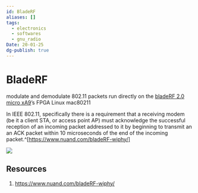 ```yaml
---
id: BladeRF
aliases: []
tags:
  - electronics
  - softwares
  - gnu_radio
Date: 20-01-25
dg-publish: true
---
```

# BladeRF
modulate and demodulate 802.11 packets
run directly on the [bladeRF 2.0 micro xA9](https://www.nuand.com/product/bladerf-xa9/)’s FPGA
Linux mac80211

In IEEE 802.11, specifically there is a requirement that a receiving modem (be it a client STA, or access point AP) must acknowledge the successful reception of an incoming packet addressed to it by beginning to transmit an an ACK packet within 10 microseconds of the end of the incoming packet.^[https://www.nuand.com/bladeRF-wiphy/]

![](https://www.nuand.com/wp-content/uploads/2021/01/architecture-4.png)

## Resources
1. https://www.nuand.com/bladeRF-wiphy/
